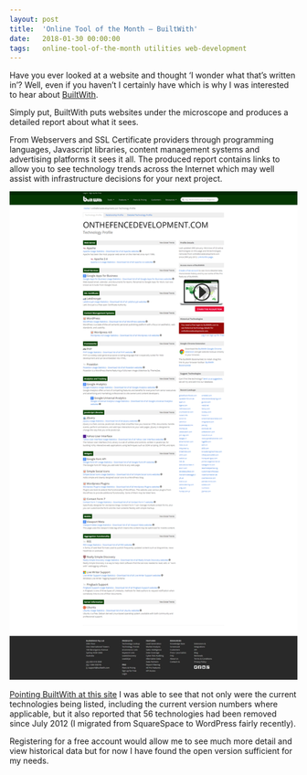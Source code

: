 ```yaml
---
layout: post
title:  'Online Tool of the Month – BuiltWith'
date:   2018-01-30 00:00:00
tags:   online-tool-of-the-month utilities web-development
---
```

Have you ever looked at a website and thought ‘I wonder what that’s written in’? Well, even if you haven’t I certainly have which is why I was interested to hear about <a href='https://builtwith.com/' target='_blank'>BuiltWith</a>.

Simply put, BuiltWith puts websites under the microscope and produces a detailed report about what it sees.

From Webservers and SSL Certificate providers through programming languages, Javascript libraries, content management systems and advertising platforms it sees it all. The produced report contains links to allow you to see technology trends across the Internet which may well assist with infrastructure decisions for your next project.
<!--more-->
![build with results for this site](/assets/images/builtwith-otfd.png)

<a href='https://builtwith.com/onthefencedevelopment.com' target='_blank'>Pointing BuiltWith at this site</a> I was able to see that not only were the current technologies being listed, including the current version numbers where applicable, but it also reported that 56 technologies had been removed since July 2012 (I migrated from SquareSpace to WordPress fairly recently).

Registering for a free account would allow me to see much more detail and view historical data but for now I have found the open version sufficient for my needs.